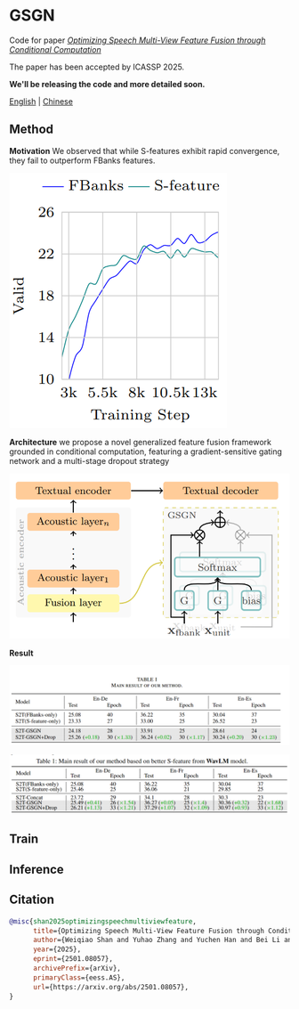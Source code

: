 # GSGN
Code for paper [*Optimizing Speech Multi-View Feature Fusion through Conditional Computation*](https://arxiv.org/abs/2501.08057)

The paper has been accepted by ICASSP 2025.

**We'll be releasing the code and more detailed soon.**

[English](README.md) | [Chinese](README_ZH.md)

## Method

**Motivation** We observed that while S-features exhibit rapid convergence, they fail to outperform FBanks features.

![FBanks vs S-features](Figures/convergence.png)

**Architecture** we propose a novel generalized feature fusion framework grounded in conditional computation, featuring a gradient-sensitive gating network and a multi-stage dropout strategy

![Architecture](Figures/arch.png)

**Result**

![S-feature from HuBERT model](Figures/result_hubert.png)

![S-feature from WavLM model](Figures/result_wavlm.png)

## Train

## Inference

## Citation

```bibtex
@misc{shan2025optimizingspeechmultiviewfeature,
      title={Optimizing Speech Multi-View Feature Fusion through Conditional Computation}, 
      author={Weiqiao Shan and Yuhao Zhang and Yuchen Han and Bei Li and Xiaofeng Zhao and Yuang Li and Min Zhang and Hao Yang and Tong Xiao and Jingbo Zhu},
      year={2025},
      eprint={2501.08057},
      archivePrefix={arXiv},
      primaryClass={eess.AS},
      url={https://arxiv.org/abs/2501.08057}, 
}